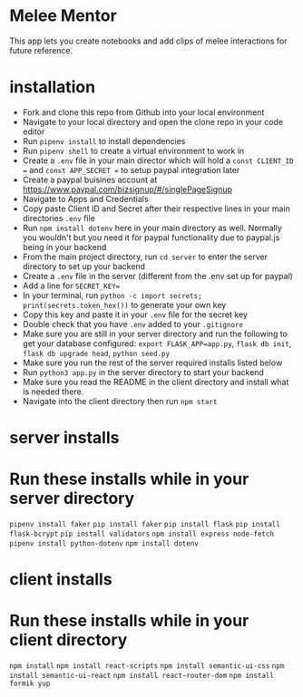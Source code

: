# Melee Mentor
This app lets you create notebooks and add clips of melee interactions for future reference.

# installation

- Fork and clone this repo from Github into your local environment
- Navigate to your local directory and open the clone repo in your code editor
- Run `pipenv install` to install dependencies
- Run `pipenv shell` to create a virtual environment to work in
- Create a `.env` file in your main director which will hold a `const CLIENT_ID =` and `const APP_SECRET =` to setup paypal integration later
- Create a paypal buisines account at https://www.paypal.com/bizsignup/#/singlePageSignup
- Navigate to Apps and Credentials
- Copy paste Client ID and Secret after their respective lines in your main directories `.env` file
- Run `npm install dotenv` here in your main directory as well. Normally you wouldn't but you need it for paypal functionality due to paypal.js being in your backend
- From the main project directory, run `cd server` to enter the server directory to set up your backend
- Create a `.env` file in the server (different from the .env set up for paypal)
- Add a line for `SECRET_KEY=`
- In your terminal, run `python -c import secrets; print(secrets.token_hex())` to generate your own key
- Copy this key and paste it in your `.env` file for the secret key
- Double check that you have `.env` added to your `.gitignore`
- Make sure you are still in your server directory and run the following to get your database configured: `export FLASK_APP=app.py`, `flask db init`, `flask db upgrade head`, `python seed.py`
- Make sure you run the rest of the server required installs listed below
- Run `python3 app.py` in the server directory to start your backend
- Make sure you read the README in the client directory and install what is needed there.
- Navigate into the client directory then run `npm start`

# server installs
# Run these installs while in your server directory
`pipenv install faker`
`pip install faker`
`pip install flask`
`pip install flask-bcrypt`
`pip install validators`
`npm install express node-fetch`
`pipenv install python-dotenv`
`npm install dotenv`

# client installs
# Run these installs while in your client directory
`npm install`
`npm install react-scripts`
`npm install semantic-ui-css`
`npm install semantic-ui-react`
`npm install react-router-dom`
`npm install formik yup`